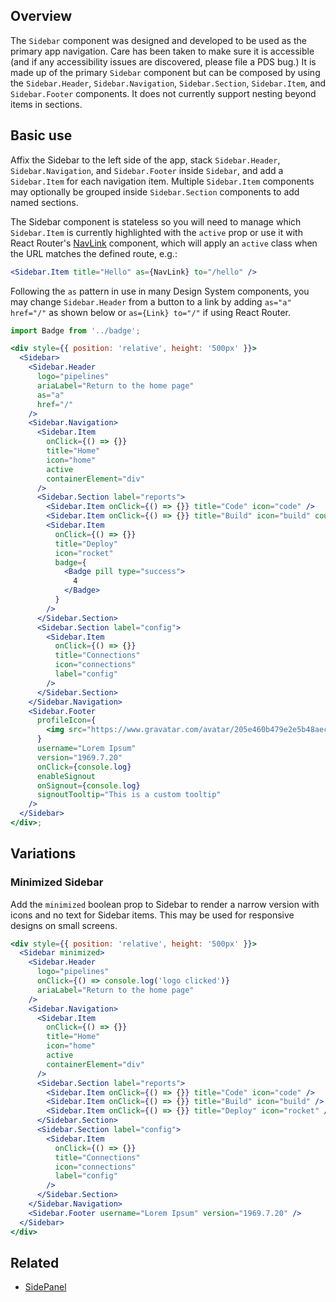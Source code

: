 ## Overview

The `Sidebar` component was designed and developed to be used as the primary app navigation. Care has been taken to make sure it is accessible (and if any accessibility issues are discovered, please file a PDS bug.) It is made up of the primary `Sidebar` component but can be composed by using the `Sidebar.Header`, `Sidebar.Navigation`, `Sidebar.Section`, `Sidebar.Item`, and `Sidebar.Footer` components. It does not currently support nesting beyond items in sections.

## Basic use

Affix the Sidebar to the left side of the app, stack `Sidebar.Header`, `Sidebar.Navigation`, and `Sidebar.Footer` inside `Sidebar`, and add a `Sidebar.Item` for each navigation item. Multiple `Sidebar.Item` components may optionally be grouped inside `Sidebar.Section` components to add named sections.

The Sidebar component is stateless so you will need to manage which `Sidebar.Item`
is currently highlighted with the `active` prop or use it with React Router's
[NavLink](https://reacttraining.com/react-router/web/api/NavLink) component,
which will apply an `active` class when the URL matches the defined route, e.g.:

```jsx static
<Sidebar.Item title="Hello" as={NavLink} to="/hello" />
```

Following the `as` pattern in use in many Design System components, you may change `Sidebar.Header` from a button to a link by adding `as="a" href="/"` as shown below or `as={Link} to="/"` if using React Router.

```jsx
import Badge from '../badge';

<div style={{ position: 'relative', height: '500px' }}>
  <Sidebar>
    <Sidebar.Header
      logo="pipelines"
      ariaLabel="Return to the home page"
      as="a"
      href="/"
    />
    <Sidebar.Navigation>
      <Sidebar.Item
        onClick={() => {}}
        title="Home"
        icon="home"
        active
        containerElement="div"
      />
      <Sidebar.Section label="reports">
        <Sidebar.Item onClick={() => {}} title="Code" icon="code" />
        <Sidebar.Item onClick={() => {}} title="Build" icon="build" count={5} />
        <Sidebar.Item
          onClick={() => {}}
          title="Deploy"
          icon="rocket"
          badge={
            <Badge pill type="success">
              4
            </Badge>
          }
        />
      </Sidebar.Section>
      <Sidebar.Section label="config">
        <Sidebar.Item
          onClick={() => {}}
          title="Connections"
          icon="connections"
          label="config"
        />
      </Sidebar.Section>
    </Sidebar.Navigation>
    <Sidebar.Footer
      profileIcon={
        <img src="https://www.gravatar.com/avatar/205e460b479e2e5b48aec07710c08d50?s=100" />
      }
      username="Lorem Ipsum"
      version="1969.7.20"
      onClick={console.log}
      enableSignout
      onSignout={console.log}
      signoutTooltip="This is a custom tooltip"
    />
  </Sidebar>
</div>;
```

## Variations

### Minimized Sidebar

Add the `minimized` boolean prop to Sidebar to render a narrow version with icons and no text for Sidebar items. This may be used for responsive designs on small screens.

```jsx
<div style={{ position: 'relative', height: '500px' }}>
  <Sidebar minimized>
    <Sidebar.Header
      logo="pipelines"
      onClick={() => console.log('logo clicked')}
      ariaLabel="Return to the home page"
    />
    <Sidebar.Navigation>
      <Sidebar.Item
        onClick={() => {}}
        title="Home"
        icon="home"
        active
        containerElement="div"
      />
      <Sidebar.Section label="reports">
        <Sidebar.Item onClick={() => {}} title="Code" icon="code" />
        <Sidebar.Item onClick={() => {}} title="Build" icon="build" />
        <Sidebar.Item onClick={() => {}} title="Deploy" icon="rocket" />
      </Sidebar.Section>
      <Sidebar.Section label="config">
        <Sidebar.Item
          onClick={() => {}}
          title="Connections"
          icon="connections"
          label="config"
        />
      </Sidebar.Section>
    </Sidebar.Navigation>
    <Sidebar.Footer username="Lorem Ipsum" version="1969.7.20" />
  </Sidebar>
</div>
```

## Related

- [SidePanel](#/React%20Components/SidePanel)

